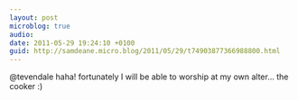 ```yaml
---
layout: post
microblog: true
audio: 
date: 2011-05-29 19:24:10 +0100
guid: http://samdeane.micro.blog/2011/05/29/t74903877366988800.html
---
```

@tevendale haha! fortunately I will be able to worship at my own alter... the cooker :)

